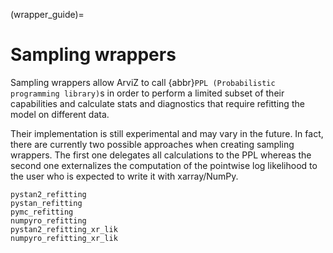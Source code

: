 (wrapper_guide)=
# Sampling wrappers
Sampling wrappers allow ArviZ to call {abbr}`PPL (Probabilistic programming library)`s in order to perform a limited
subset of their capabilities and calculate stats and diagnostics that require
refitting the model on different data.

Their implementation is still experimental and may vary in the future. In fact,
there are currently two possible approaches when creating sampling wrappers.
The first one delegates all calculations to the PPL
whereas the second one externalizes the computation of the pointwise log
likelihood to the user who is expected to write it with xarray/NumPy.

```{toctree}
pystan2_refitting
pystan_refitting
pymc_refitting
numpyro_refitting
pystan2_refitting_xr_lik
numpyro_refitting_xr_lik
```
